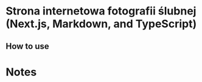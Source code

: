 # Strona internetowa fotografii ślubnej (Next.js, Markdown, and TypeScript)

## How to use

# Notes


